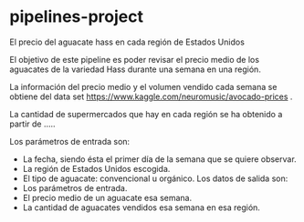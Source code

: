 # pipelines-project
El precio del aguacate hass en cada región de Estados Unidos

El objetivo de este pipeline es poder revisar el precio medio de los aguacates de la variedad Hass durante una semana en una región. 

La información del precio medio y el volumen vendido cada semana se obtiene del data set https://www.kaggle.com/neuromusic/avocado-prices .

La cantidad de supermercados que hay en cada región se ha obtenido a partir de …..

Los parámetros de entrada son:
-	La fecha, siendo ésta el primer día de la semana que se quiere observar.
-	La región de Estados Unidos escogida.
-	El tipo de aguacate: convencional u orgánico.
Los datos de salida son:
-	Los parámetros de entrada.
-	El precio medio de un aguacate esa semana.
-	La cantidad de aguacates vendidos esa semana en esa región.
